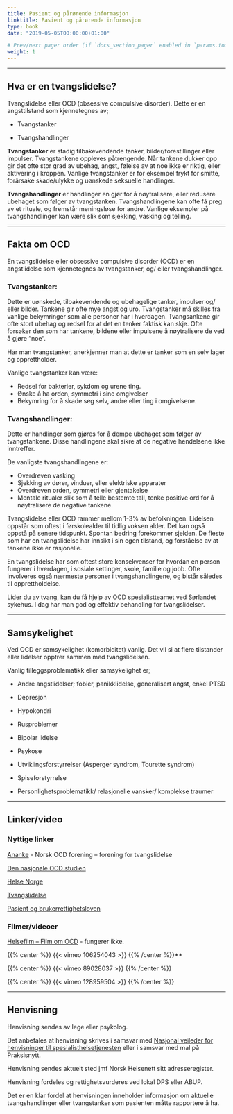 ```yaml
---
title: Pasient og pårørende informasjon
linktitle: Pasient og pårørende informasjon
type: book
date: "2019-05-05T00:00:00+01:00"

# Prev/next pager order (if `docs_section_pager` enabled in `params.toml`)
weight: 1
---
```


---
## Hva er en tvangslidelse?

Tvangslidelse eller OCD (obsessive compulsive disorder).
Dette er en angsttilstand som kjennetegnes av;

- Tvangstanker

- Tvangshandlinger


**Tvangstanker** er stadig tilbakevendende tanker, bilder/forestillinger eller impulser. Tvangstankene oppleves påtrengende. Når tankene dukker opp gir det ofte stor grad av ubehag, angst, følelse av at noe ikke er riktig, eller aktivering i kroppen. Vanlige tvangstanker er for eksempel frykt for smitte, forårsake skade/ulykke og uønskede seksuelle handlinger.


**Tvangshandlinger** er handlinger en gjør for å nøytralisere, eller redusere ubehaget som følger av tvangstanken. Tvangshandlingene kan ofte få preg av et rituale, og fremstår meningsløse for andre. Vanlige eksempler på tvangshandlinger kan være slik som sjekking, vasking og telling.

---

## Fakta om OCD

En tvangslidelse eller obsessive compulsive disorder (OCD) er en angstlidelse som kjennetegnes av tvangstanker, og/ eller tvangshandlinger.

### Tvangstanker:
Dette er uønskede, tilbakevendende og ubehagelige tanker, impulser og/ eller bilder. Tankene gir ofte mye angst og uro. Tvangstanker må skilles fra vanlige bekymringer som alle personer har i hverdagen. Tvangsankene gir ofte stort ubehag og redsel for at det en tenker faktisk kan skje. Ofte forsøker den som har tankene, bildene eller impulsene å nøytralisere de ved å gjøre ”noe”.

Har man tvangstanker, anerkjenner man at dette er tanker som en selv lager og opprettholder.

Vanlige tvangstanker kan være:
- Redsel for bakterier, sykdom og urene ting.
- Ønske å ha orden, symmetri i sine omgivelser
- Bekymring for å skade seg selv, andre eller ting i omgivelsene.


### Tvangshandlinger:
Dette er handlinger som gjøres for å dempe ubehaget som følger av tvangstankene. Disse handlingene skal sikre at de negative hendelsene ikke inntreffer.

De vanligste tvangshandlingene er:
- Overdreven vasking
- Sjekking av dører, vinduer, eller elektriske apparater
- Overdreven orden, symmetri eller gjentakelse
- Mentale ritualer slik som å telle bestemte tall, tenke positive ord for å nøytralisere de negative tankene.

Tvangslidelse eller OCD rammer mellom 1-3% av befolkningen. Lidelsen oppstår som oftest i førskolealder til tidlig voksen alder. Det kan også oppstå på senere tidspunkt. Spontan bedring forekommer sjelden. De fleste som har en tvangslidelse har innsikt i sin egen tilstand, og forståelse av at tankene ikke er rasjonelle.

En tvangslidelse har som oftest store konsekvenser for hvordan en person fungerer i hverdagen, i sosiale settinger, skole, familie og jobb. Ofte involveres også nærmeste personer i tvangshandlingene, og bistår således til opprettholdelse.

Lider du av tvang, kan du få hjelp av OCD spesialistteamet ved Sørlandet sykehus. I dag har man god og effektiv behandling for tvangslidelser.


---
## Samsykelighet
Ved OCD er samsykelighet (komorbiditet) vanlig. Det vil si at flere tilstander eller lidelser opptrer sammen med tvangslidelsen.

Vanlig tilleggsproblematikk eller samsykelighet er;

- Andre angstlidelser; fobier, panikklidelse, generalisert angst, enkel PTSD

- Depresjon

- Hypokondri

- Rusproblemer

- Bipolar lidelse

- Psykose

- Utviklingsforstyrrelser (Asperger syndrom, Tourette syndrom)

- Spiseforstyrrelse

- Personlighetsproblematikk/ relasjonelle vansker/ komplekse traumer


---
## Linker/video

### Nyttige linker


[Ananke](https://www.ananke.no/) - Norsk OCD forening – forening for tvangslidelse

[Den nasjonale OCD studien](https://helse-bergen.no/avdelinger/psykisk-helsevern/kronstad-distriktspsykiatriske-senter)

[Helse Norge](https://www.helsenorge.no/)

[Tvangslidelse](https://www.tvangslidelse.no/)

[Pasient og brukerrettighetsloven](https://lovdata.no/dokument/NL/lov/1999-07-02-63?q=pasient%20og%20brukerrettighetsloven)


### Filmer/videoer


[Helsefilm – Film om OCD](http://www.helsefilm.no/v1/film/details.aspx?filmid=90188) - fungerer ikke.


{{% center %}}
{{< vimeo 106254043 >}}
{{% /center %}}**


{{% center %}}
{{< vimeo 89028037 >}}
{{% /center %}}

{{% center %}}
{{< vimeo 128959504 >}}
{{% /center %}}

---
## Henvisning


Henvisning sendes av lege eller psykolog.

Det anbefales at henvisning skrives i samsvar med [Nasjonal veileder for henvisninger til spesialisthelsetjenesten](https://www.helsedirektoratet.no/veiledere/henvisningsveileder) eller i samsvar med mal på Praksisnytt.

Henvisning sendes aktuelt sted jmf Norsk Helsenett sitt adresseregister.

Henvisning fordeles og rettighetsvurderes ved lokal DPS eller ABUP.

Det er en klar fordel at henvisningen inneholder informasjon om aktuelle tvangshandlinger eller tvangstanker som pasienten måtte rapportere å ha.